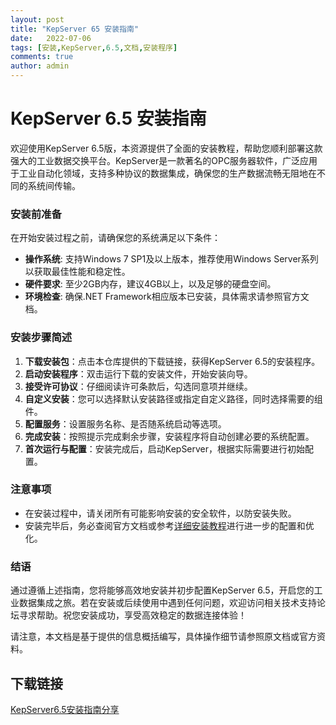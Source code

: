 ```yaml
---
layout: post
title: "KepServer 65 安装指南"
date:   2022-07-06
tags: [安装,KepServer,6.5,文档,安装程序]
comments: true
author: admin
---
```

# KepServer 6.5 安装指南

欢迎使用KepServer 6.5版，本资源提供了全面的安装教程，帮助您顺利部署这款强大的工业数据交换平台。KepServer是一款著名的OPC服务器软件，广泛应用于工业自动化领域，支持多种协议的数据集成，确保您的生产数据流畅无阻地在不同的系统间传输。

### 安装前准备

在开始安装过程之前，请确保您的系统满足以下条件：
- **操作系统**: 支持Windows 7 SP1及以上版本，推荐使用Windows Server系列以获取最佳性能和稳定性。
- **硬件要求**: 至少2GB内存，建议4GB以上，以及足够的硬盘空间。
- **环境检查**: 确保.NET Framework相应版本已安装，具体需求请参照官方文档。

### 安装步骤简述

1. **下载安装包**：点击本仓库提供的下载链接，获得KepServer 6.5的安装程序。
2. **启动安装程序**：双击运行下载的安装文件，开始安装向导。
3. **接受许可协议**：仔细阅读许可条款后，勾选同意项并继续。
4. **自定义安装**：您可以选择默认安装路径或指定自定义路径，同时选择需要的组件。
5. **配置服务**：设置服务名称、是否随系统启动等选项。
6. **完成安装**：按照提示完成剩余步骤，安装程序将自动创建必要的系统配置。
7. **首次运行与配置**：安装完成后，启动KepServer，根据实际需要进行初始配置。

### 注意事项
- 在安装过程中，请关闭所有可能影响安装的安全软件，以防安装失败。
- 安装完毕后，务必查阅官方文档或参考[详细安装教程](https://blog.csdn.net/han_better/article/details/81624924)进行进一步的配置和优化。

### 结语

通过遵循上述指南，您将能够高效地安装并初步配置KepServer 6.5，开启您的工业数据集成之旅。若在安装或后续使用中遇到任何问题，欢迎访问相关技术支持论坛寻求帮助。祝您安装成功，享受高效稳定的数据连接体验！

请注意，本文档是基于提供的信息概括编写，具体操作细节请参照原文档或官方资料。

## 下载链接

[KepServer6.5安装指南分享](https://pan.quark.cn/s/512ecc9252a9)